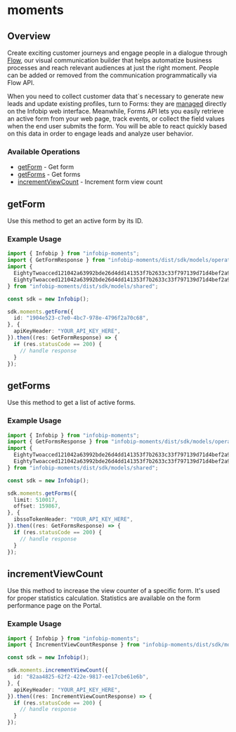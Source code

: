# moments

## Overview

Create exciting customer journeys and engage people in a dialogue through [Flow](https://www.infobip.com/docs/moments/manage-flow), our visual communication builder that helps automatize business processes and reach relevant audiences at just the right moment. People can be added or removed from the communication programmatically via Flow API.

When you need to collect customer data that`s necessary to generate new leads and update existing profiles, turn to Forms: they are [managed](https://www.infobip.com/docs/forms/manage-forms) directly on the Infobip web interface. Meanwhile, Forms API lets you easily retrieve an active form from your web page, track events, or collect the field values when the end user submits the form. You will be able to react quickly based on this data in order to engage leads and analyze user behavior.


### Available Operations

* [getForm](#getform) - Get form
* [getForms](#getforms) - Get forms
* [incrementViewCount](#incrementviewcount) - Increment form view count

## getForm

Use this method to get an active form by its ID.

### Example Usage

```typescript
import { Infobip } from "infobip-moments";
import { GetFormResponse } from "infobip-moments/dist/sdk/models/operations";
import {
  EightyTwoacced121042a63992bde26d4dd141353f7b2633c33f797139d71d4bef2a93ActionAfterSubmissionTypeEnum,
  EightyTwoacced121042a63992bde26d4dd141353f7b2633c33f797139d71d4bef2a93FormElementDtoComponentEnum,
} from "infobip-moments/dist/sdk/models/shared";

const sdk = new Infobip();

sdk.moments.getForm({
  id: "1904e523-c7e0-4bc7-978e-4796f2a70c68",
}, {
  apiKeyHeader: "YOUR_API_KEY_HERE",
}).then((res: GetFormResponse) => {
  if (res.statusCode == 200) {
    // handle response
  }
});
```

## getForms

Use this method to get a list of active forms.

### Example Usage

```typescript
import { Infobip } from "infobip-moments";
import { GetFormsResponse } from "infobip-moments/dist/sdk/models/operations";
import {
  EightyTwoacced121042a63992bde26d4dd141353f7b2633c33f797139d71d4bef2a93ActionAfterSubmissionTypeEnum,
  EightyTwoacced121042a63992bde26d4dd141353f7b2633c33f797139d71d4bef2a93FormElementDtoComponentEnum,
} from "infobip-moments/dist/sdk/models/shared";

const sdk = new Infobip();

sdk.moments.getForms({
  limit: 510017,
  offset: 159867,
}, {
  ibssoTokenHeader: "YOUR_API_KEY_HERE",
}).then((res: GetFormsResponse) => {
  if (res.statusCode == 200) {
    // handle response
  }
});
```

## incrementViewCount

Use this method to increase the view counter of a specific form. It's used for proper statistics calculation. Statistics are available on the form performance page on the Portal.

### Example Usage

```typescript
import { Infobip } from "infobip-moments";
import { IncrementViewCountResponse } from "infobip-moments/dist/sdk/models/operations";

const sdk = new Infobip();

sdk.moments.incrementViewCount({
  id: "82aa4825-62f2-422e-9817-ee17cbe61e6b",
}, {
  apiKeyHeader: "YOUR_API_KEY_HERE",
}).then((res: IncrementViewCountResponse) => {
  if (res.statusCode == 200) {
    // handle response
  }
});
```
